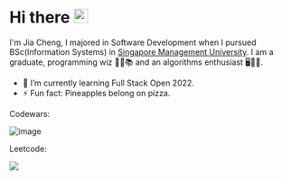 # Hi there <img src="https://media.giphy.com/media/hvRJCLFzcasrR4ia7z/giphy.gif" width="25px">

I'm Jia Cheng, I majored in Software Development when I pursued BSc(Information Systems) in [Singapore Management University](https://scis.smu.edu.sg/). I am a graduate, programming wiz 🧙‍♂️📚 and an algorithms enthusiast 🖥️🔢📏.

- 🌱 I’m currently learning Full Stack Open 2022.
- ⚡ Fun fact: Pineapples belong on pizza.

Codewars:

![image](https://www.codewars.com/users/code_jason/badges/large)

Leetcode:

[<img src="https://img.shields.io/badge/LeetCode-000000?style=for-the-badge&logo=LeetCode&logoColor=#d16c06">](https://leetcode.com/jiacheng-0/)



<!--
**jiacheng-0/jiacheng-0** is a ✨ _special_ ✨ repository because its `README.md` (this file) appears on your GitHub profile.

Here are some ideas to get you started:

- 🔭 I’m currently working on ...
- 🌱 I’m currently learning ...
- 👯 I’m looking to collaborate on ...
- 🤔 I’m looking for help with ...
- 💬 Ask me about ...
- 📫 How to reach me: ...
- 😄 Pronouns: ...
- ⚡ Fun fact: ...
  -->
